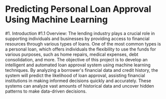 # Predicting Personal Loan Approval Using Machine Learning
#1. Introduction
#1.1 Overview:
The lending industry plays a crucial role in supporting individuals and businesses by providing access to financial resources through various types of loans. One of the most common types is a personal loan, which offers individuals the flexibility to use the funds for various purposes, such as home repairs, medical expenses, debt consolidation, and more.
The objective of this project is to develop an intelligent and automated loan approval system using machine learning techniques. By analyzing a borrower's financial data and credit history, the system will predict the likelihood of loan approval, assisting financial institutions in making informed decisions quickly and accurately. These systems can analyze vast amounts of historical data and uncover hidden patterns to make data-driven decisions.


